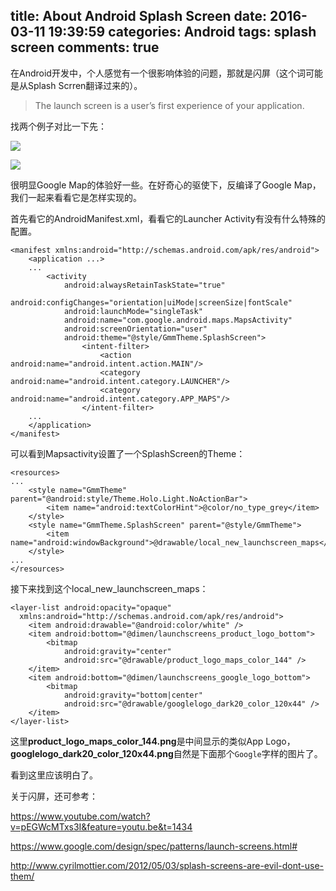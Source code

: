 title: About Android Splash Screen
date: 2016-03-11 19:39:59
categories: Android
tags: splash screen
comments: true
---

在Android开发中，个人感觉有一个很影响体验的问题，那就是闪屏（这个词可能是从Splash Scrren翻译过来的）。

> The launch screen is a user’s first experience of your application.

找两个例子对比一下先：

![](http://7xrcq5.com1.z0.glb.clouddn.com/splash_screen_myapp.gif)

![](http://7xrcq5.com1.z0.glb.clouddn.com/splash_screen_google_maps.gif)

很明显Google Map的体验好一些。在好奇心的驱使下，反编译了Google Map，我们一起来看看它是怎样实现的。

首先看它的AndroidManifest.xml，看看它的Launcher Activity有没有什么特殊的配置。

```
<manifest xmlns:android="http://schemas.android.com/apk/res/android">
	<application ...>
	...
        <activity 
        	android:alwaysRetainTaskState="true" 
	        android:configChanges="orientation|uiMode|screenSize|fontScale" 
	        android:launchMode="singleTask" 
	        android:name="com.google.android.maps.MapsActivity" 
	        android:screenOrientation="user" 
	        android:theme="@style/GmmTheme.SplashScreen">
	            <intent-filter>
	                <action android:name="android.intent.action.MAIN"/>
	                <category android:name="android.intent.category.LAUNCHER"/>
	                <category android:name="android.intent.category.APP_MAPS"/>
	            </intent-filter>
	...
    </application>
</manifest>
```

可以看到Mapsactivity设置了一个SplashScreen的Theme：

```
<resources>
...
	<style name="GmmTheme" parent="@android:style/Theme.Holo.Light.NoActionBar">
		<item name="android:textColorHint">@color/no_type_grey</item>
	</style>
	<style name="GmmTheme.SplashScreen" parent="@style/GmmTheme">
        <item name="android:windowBackground">@drawable/local_new_launchscreen_maps</item>
    </style>
...
</resources>
```

接下来找到这个local_new_launchscreen_maps：

```
<layer-list android:opacity="opaque"
  xmlns:android="http://schemas.android.com/apk/res/android">
    <item android:drawable="@android:color/white" />
    <item android:bottom="@dimen/launchscreens_product_logo_bottom">
        <bitmap 
	        android:gravity="center" 
	        android:src="@drawable/product_logo_maps_color_144" />
    </item>
    <item android:bottom="@dimen/launchscreens_google_logo_bottom">
        <bitmap 
	        android:gravity="bottom|center" 
	        android:src="@drawable/googlelogo_dark20_color_120x44" />
    </item>
</layer-list>

```

这里**product_logo_maps_color_144.png**是中间显示的类似App Logo，**googlelogo_dark20_color_120x44.png**自然是下面那个`Google`字样的图片了。

看到这里应该明白了。

关于闪屏，还可参考：

https://www.youtube.com/watch?v=pEGWcMTxs3I&feature=youtu.be&t=1434

https://www.google.com/design/spec/patterns/launch-screens.html#

http://www.cyrilmottier.com/2012/05/03/splash-screens-are-evil-dont-use-them/